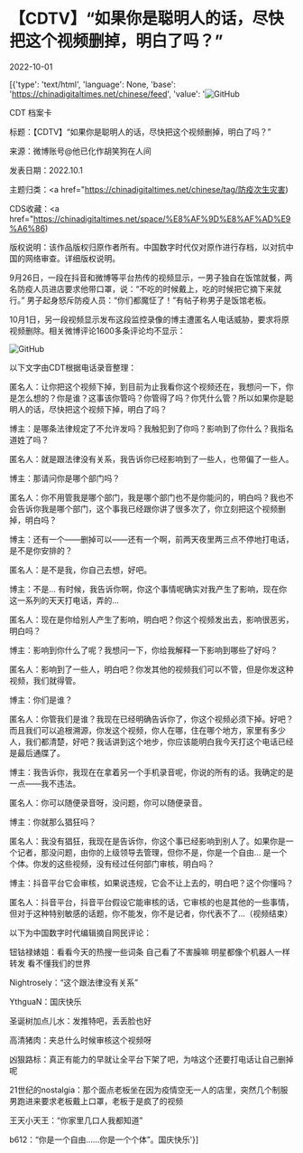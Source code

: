# 【CDTV】“如果你是聪明人的话，尽快把这个视频删掉，明白了吗？”

2022-10-01

[{'type': 'text/html', 'language': None, 'base': 'https://chinadigitaltimes.net/chinese/feed', 'value': '![GitHub](https://chinadigitaltimes.net/chinese/files/2022/10/面店封面.png)

CDT 档案卡

标题：【CDTV】“如果你是聪明人的话，尽快把这个视频删掉，明白了吗？”

来源：微博账号@他已化作胡笑狗在人间

发表日期：2022.10.1

主题归类：<a href="https://chinadigitaltimes.net/chinese/tag/防疫次生灾害)

CDS收藏：<a href="https://chinadigitaltimes.net/space/%E8%AF%9D%E8%AF%AD%E9%A6%86)

版权说明：该作品版权归原作者所有。中国数字时代仅对原作进行存档，以对抗中国的网络审查。详细版权说明。







9月26日，一段在抖音和微博等平台热传的视频显示，一男子独自在饭馆就餐，两名防疫人员进店要求他带口罩，说：“不吃的时候戴上，吃的时候把它摘下来就行。” 男子起身怒斥防疫人员：“你们都魔怔了！”有帖子称男子是饭馆老板。

10月1日，另一段视频显示发布这段监控录像的博主遭匿名人电话威胁，要求将原视频删除。相关微博评论1600多条评论均不显示：

![GitHub](https://chinadigitaltimes.net/chinese/files/2022/10/shipin-copy.png)

以下文字由CDT根据电话录音整理：

匿名人：让你把这个视频下掉，到目前为止我看你这个视频还在，我想问一下，你是怎么想的？你是谁？这事该你管吗？你管得了吗？你凭什么管？所以如果你是聪明人的话，尽快把这个视频下掉，明白了吗？

博主：是哪条法律规定了不允许发吗？我触犯到了你吗？影响到了你什么？我指名道姓了吗？

匿名人：就是跟法律没有关系，我告诉你已经影响到了一些人，也带偏了一些人。

博主：那请问你是哪个部门吗？

匿名人：你不用管我是哪个部门，我是哪个部门也不是你能问的，明白吗？我也不会告诉你我是哪个部门，这个事我已经跟你讲了很多次了，你立刻把这个视频删掉，明白吗？

博主：还有一个——删掉可以——还有一个啊，前两天夜里两三点不停地打电话，是不是你安排的？

匿名人：是不是我，你自己去想，好吧。

博主：不是&#8230; 有时候，我告诉你啊，你这个事情呢确实对我产生了影响，现在你这一系列的天天打电话，弄的&#8230;

匿名人：现在是你给别人产生了影响，明白吧？你这个视频发出去，影响很恶劣，明白吗？

博主：影响到你什么了呢？我想问一下，你给我解释一下影响到哪些了好吗？

匿名人：影响到了一些人，明白吧？你发其他的视频我们可以不管，但是你发这种视频，我们就得管。

博主：你们是谁？

匿名人：你管我们是谁？我现在已经明确告诉你了，你这个视频必须下掉。好吧？而且我们可以追根溯源，你发这个视频，你人在哪，住在哪个地方，家里有多少人，我们都清楚，好吧？我话讲到这个地步，你应该能明白我今天打这个电话已经是最后通牒了。

博主：我告诉你，我现在在拿着另一个手机录音呢，你说的所有的话。我确定的是一点——我不违法。

匿名人：你可以随便录音呀，没问题，你可以随便录音。

博主：你就那么猖狂吗？

匿名人：我没有猖狂，我现在是告诉你，你这个事已经影响到别人了。如果你是一个记者，那没问题，由你的上级领导去管理，但你不是，你是一个自由&#8230; 是一个个体。你发的这些视频，没有经过任何部门审核，明白吗？

博主：抖音平台它会审核，如果说违规，它会不让上去的，明白吧？这个你懂吗？

匿名人：抖音平台，抖音平台假设它能审核的话，它审核的也是其他的一些事情，但对于这种特别敏感的话题，你不能发，你不是记者，你代表不了&#8230;（视频结束）

以下为中国数字时代编辑摘自网民评论：



钮钴禄婊姐：看看今天的热搜一些词条 自己看了不害臊嘛 明星都像个机器人一样转发 看不懂我们的世界

Nightrosely：“这个跟法律没有关系”

YthguaN：国庆快乐

圣诞树加点儿水：发推特吧，丢丢脸也好

高清猪肉：夹总什么时候审核这个视频呀

凶狠路标：真正有能力的早就让全平台下架了吧，为啥这个还要打电话让自己删掉呢

21世纪的nostalgia：那个面点老板坐在因为疫情空无一人的店里，突然几个制服男跑进来要求老板戴上口罩，老板于是疯了的视频

王天小天王：“你家里几口人我都知道”

b612：“你是一个自由……你是一个个体”。国庆快乐'}]
